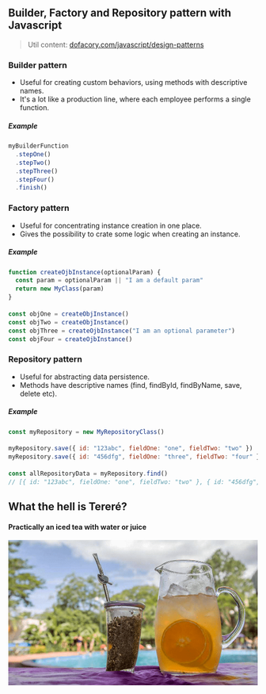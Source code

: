 ## Builder, Factory and Repository pattern with Javascript
> Util content: [dofacory.com/javascript/design-patterns](https://www.dofactory.com/javascript/design-patterns)

### Builder pattern
* Useful for creating custom behaviors, using methods with descriptive names.
* It's a lot like a production line, where each employee performs a single function.

##### Example
```js
myBuilderFunction
  .stepOne()
  .stepTwo()
  .stepThree()
  .stepFour()
  .finish()
```

### Factory pattern
* Useful for concentrating instance creation in one place.
* Gives the possibility to crate some logic when creating an instance.

##### Example
```js
function createOjbInstance(optionalParam) {
  const param = optionalParam || "I am a default param"
  return new MyClass(param)
}

const objOne = createObjInstance()
const objTwo = createObjInstance()
const objThree = createOjbInstance("I am an optional parameter")
const objFour = createOjbInstance()
```

### Repository pattern
* Useful for abstracting data persistence.
* Methods have descriptive names (find, findById, findByName, save, delete etc).

##### Example
```js
const myRepository = new MyRepositoryClass()

myRepository.save({ id: "123abc", fieldOne: "one", fieldTwo: "two" })
myRepository.save({ id: "456dfg", fieldOne: "three", fieldTwo: "four" })

const allRepositoryData = myRepository.find()
// [{ id: "123abc", fieldOne: "one", fieldTwo: "two" }, { id: "456dfg", fieldOne: "three", fieldTwo: "four" }]
```

## What the hell is Tereré?
#### Practically an iced tea with water or juice
![](.github/terere.png)
